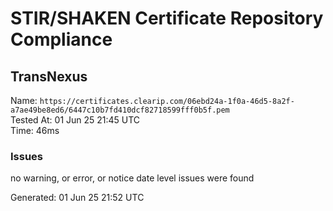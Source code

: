 # STIR/SHAKEN Certificate Repository Compliance

## TransNexus

Name: `https://certificates.clearip.com/06ebd24a-1f0a-46d5-8a2f-a7ae49be8ed6/6447c10b7fd410dcf82718599fff0b5f.pem`\
Tested At: 01 Jun 25 21:45 UTC\
Time: 46ms

### Issues

no warning, or error, or notice date level issues were found

Generated: 01 Jun 25 21:52 UTC